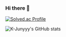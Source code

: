 ### Hi there 👋

<!--
**Chang-Hyeon-Park/Chang-Hyeon-Park** is a ✨ _special_ ✨ repository because its `README.md` (this file) appears on your GitHub profile.

Here are some ideas to get you started:

- 🔭 I’m currently working on ...
- 🌱 I’m currently learning ...
- 👯 I’m looking to collaborate on ...
- 🤔 I’m looking for help with ...
- 💬 Ask me about ...
- 📫 How to reach me: ...
- 😄 Pronouns: ...
- ⚡ Fun fact: ...
-->

[![Solved.ac Profile](http://mazassumnida.wtf/api/v2/generate_badge?boj=eeooo3)](https://solved.ac/eeooo3/)

![K-Junyyy's GitHub stats](https://github-readme-stats.vercel.app/api?username=Chang-Hyeon-Park&show_icons=true&theme=gruvbox)
